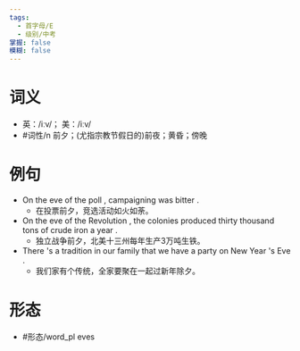 ```yaml
---
tags:
  - 首字母/E
  - 级别/中考
掌握: false
模糊: false
---
```

# 词义
- 英：/iːv/； 美：/iːv/
- #词性/n  前夕；(尤指宗教节假日的)前夜；黄昏；傍晚
# 例句
- On the eve of the poll , campaigning was bitter .
	- 在投票前夕，竞选活动如火如荼。
- On the eve of the Revolution , the colonies produced thirty thousand tons of crude iron a year .
	- 独立战争前夕，北美十三州每年生产3万吨生铁。
- There 's a tradition in our family that we have a party on New Year 's Eve .
	- 我们家有个传统，全家要聚在一起过新年除夕。
# 形态
- #形态/word_pl eves
